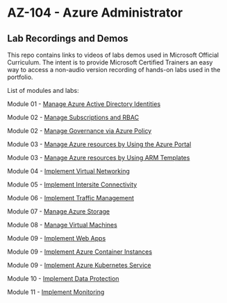 # AZ-104 - Azure Administrator

## Lab Recordings and Demos

This repo contains links to videos of labs demos used in Microsoft Official Curriculum. The intent is to provide Microsoft Certified Trainers an easy way to access a non-audio version recording of hands-on labs used in the portfolio.

List of modules and labs:

Module 01 - [Manage Azure Active Directory Identities](https://wwliltcontent.blob.core.windows.net/moc/Exported/AZ-104/AZ104-Mod1.mp4)

Module 02 - [Manage Subscriptions and RBAC](https://wwlcontent.azureedge.net/moc/Exported/AZ-104\AZ104-Mod2a.mp4)

Module 02 - [Manage Governance via Azure Policy](https://wwlcontent.azureedge.net/moc/Exported/AZ-104\AZ104-Mod2b.mp4)  

Module 03 - [Manage Azure resources by Using the Azure Portal](https://wwlcontent.azureedge.net/moc/Exported/AZ-104\AZ104-Mod3a.mp4)  

Module 03 - [Manage Azure resources by Using ARM Templates](https://wwlcontent.azureedge.net/moc/Exported/AZ-104\AZ104-Mod3b.mp4) 
 
Module 04 - [Implement Virtual Networking](https://wwlcontent.azureedge.net/moc/Exported/AZ-104\AZ104-Mod4.mp4)  

Module 05 - [Implement Intersite Connectivity](https://wwlcontent.azureedge.net/moc/Exported/AZ-104\AZ104-Mod5.mp4)
  
Module 06 - [Implement Traffic Management](https://wwlcontent.azureedge.net/moc/Exported/AZ-104\AZ104-Mod6.mp4)  

Module 07 - [Manage Azure Storage](https://wwlcontent.azureedge.net/moc/Exported/AZ-104\AZ104-Mod7.mp4)  

Module 08 - [Manage Virtual Machines](https://wwlcontent.azureedge.net/moc/Exported/AZ-104\AZ104-Mod8.mp4) 
 
Module 09 - [Implement Web Apps](https://wwlcontent.azureedge.net/moc/Exported/AZ-104\AZ104-Mod9a.mp4)  

Module 09 - [Implement Azure Container Instances](https://wwlcontent.azureedge.net/moc/Exported/AZ-104\AZ104-Mod9b.mp4)  

Module 09 - [Implement Azure Kubernetes Service](https://wwlcontent.azureedge.net/moc/Exported/AZ-104\AZ104-Mod9c.mp4)  

Module 10 - [Implement Data Protection](https://wwlcontent.azureedge.net/moc/Exported/AZ-104\AZ104-Mod10.mp4)  
 
Module 11 - [Implement Monitoring](https://wwlcontent.azureedge.net/moc/Exported/AZ-104\AZ104-Mod11.mp4)  
